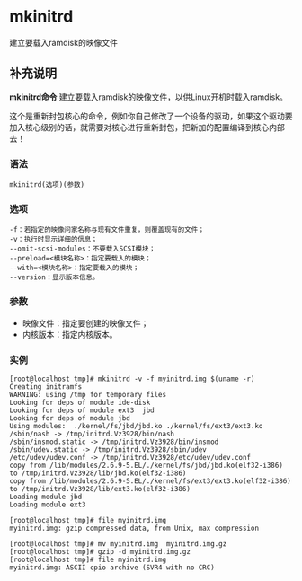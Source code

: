 mkinitrd
===

建立要载入ramdisk的映像文件

## 补充说明

**mkinitrd命令** 建立要载入ramdisk的映像文件，以供Linux开机时载入ramdisk。

这个是重新封包核心的命令，例如你自己修改了一个设备的驱动，如果这个驱动要加入核心级别的话，就需要对核心进行重新封包，把新加的配置编译到核心内部去！

### 语法  

```shell
mkinitrd(选项)(参数)
```

### 选项  

```shell
-f：若指定的映像问家名称与现有文件重复，则覆盖现有的文件；
-v：执行时显示详细的信息；
--omit-scsi-modules：不要载入SCSI模块；
--preload=<模块名称>：指定要载入的模块；
--with=<模块名称>：指定要载入的模块；
--version：显示版本信息。
```

### 参数  

*   映像文件：指定要创建的映像文件；
*   内核版本：指定内核版本。

### 实例  

```shell
[root@localhost tmp]# mkinitrd -v -f myinitrd.img $(uname -r)
Creating initramfs
WARNING: using /tmp for temporary files
Looking for deps of module ide-disk
Looking for deps of module ext3  jbd
Looking for deps of module jbd
Using modules:  ./kernel/fs/jbd/jbd.ko ./kernel/fs/ext3/ext3.ko
/sbin/nash -> /tmp/initrd.Vz3928/bin/nash
/sbin/insmod.static -> /tmp/initrd.Vz3928/bin/insmod
/sbin/udev.static -> /tmp/initrd.Vz3928/sbin/udev
/etc/udev/udev.conf -> /tmp/initrd.Vz3928/etc/udev/udev.conf
copy from /lib/modules/2.6.9-5.EL/./kernel/fs/jbd/jbd.ko(elf32-i386) to /tmp/initrd.Vz3928/lib/jbd.ko(elf32-i386)
copy from /lib/modules/2.6.9-5.EL/./kernel/fs/ext3/ext3.ko(elf32-i386) to /tmp/initrd.Vz3928/lib/ext3.ko(elf32-i386)
Loading module jbd
Loading module ext3

[root@localhost tmp]# file myinitrd.img
myinitrd.img: gzip compressed data, from Unix, max compression

[root@localhost tmp]# mv myinitrd.img  myinitrd.img.gz
[root@localhost tmp]# gzip -d myinitrd.img.gz
[root@localhost tmp]# file myinitrd.img
myinitrd.img: ASCII cpio archive (SVR4 with no CRC)
```


<!-- Linux命令行搜索引擎：https://jaywcjlove.github.io/linux-command/ -->
